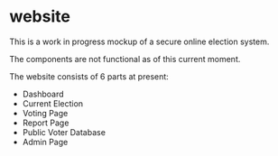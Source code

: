 # website
This is a work in progress mockup of a secure online election system.

The components are not functional as of this current moment.

The website consists of 6 parts at present:

- Dashboard
- Current Election
- Voting Page
- Report Page
- Public Voter Database
- Admin Page
